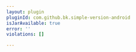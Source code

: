 ```yaml
---
layout: plugin
pluginId: com.github.bk.simple-version-android
isJarAvailable: true
error: ''
violations: []

---
```

